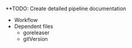 **TODO: Create detailed pipeline documentation

- Workflow
- Dependent files
  - goreleaser
  - gitVersion